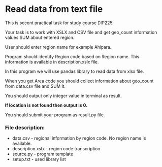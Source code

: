 # Read data from text file

This is secont practical task for study course DIP225. 

Your task is to work with XSLX and CSV file and get geo_count information values SUM about entered region.

User should enter region name for example Ahipara.

Program should identify Region code based on Region name. This information is available in description.xslx file. 

In this program we will use pandas library to read data from xlsx file.

When you get Area code you should collect information about geo_count from data.csv file and SUM it. 

You should output only integer value in terminal as result.

**If location is not found then output is 0.**

You should submit your program as result.py file.

### File description:

* data.csv - regional information by region code. No region name is available.
* description.xslx - region code transcription
* source.py - program template
* setup.txt - used library list



